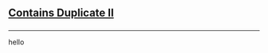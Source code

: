 <h2><a href="https://leetcode.com/problems/contains-duplicate-ii/submissions/878558893/">Contains Duplicate II</a></h2><h3></h3><hr>hello